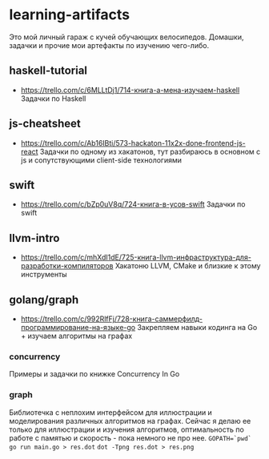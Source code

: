 # learning-artifacts

Это мой личный гараж с кучей обучающих велосипедов.
Домашки, задачки и прочие мои артефакты по изучению чего-либо.

## haskell-tutorial
- https://trello.com/c/6MLLtDj1/714-книга-а-мена-изучаем-haskell
Задачки по Haskell

## js-cheatsheet 
- https://trello.com/c/Ab16IBti/573-hackaton-11x2x-done-frontend-js-react
Задачки по одному из хакатонов, тут разбираюсь в основном с js и сопутствующими client-side технологиями 

## swift
- https://trello.com/c/bZp0uV8q/724-книга-в-усов-swift
Задачки по swift 

## llvm-intro
- https://trello.com/c/mhXdI1dE/725-книга-llvm-инфраструктура-для-разработки-компиляторов
Хакатоню LLVM, CMake и близкие к этому инструменты

## golang/graph
- https://trello.com/c/992RlfFj/728-книга-саммерфилд-программирование-на-языке-go
Закрепляем навыки кодинга на Go + изучаем алгоритмы на графах
### concurrency 
Примеры и задачки по книжке Concurrency In Go

### graph
Библиотечка с неплохим интерфейсом для иллюстрации и моделирования различных алгоритмов на графах.
Сейчас я делаю ее только для иллюстрации и изучения алгоритмов, оптимальность по работе с памятью и скорость - пока немного не про нее.
```GOPATH=`pwd` go run main.go > res.dot```
```dot -Tpng res.dot > res.png```